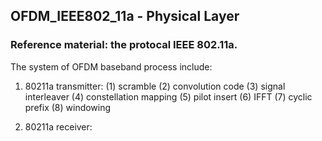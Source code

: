 ## OFDM_IEEE802_11a - Physical Layer
### Reference material: the protocal IEEE 802.11a. 

The system of OFDM baseband process include:

1. 80211a transmitter:
(1) scramble
(2) convolution code
(3) signal interleaver
(4) constellation mapping
(5) pilot insert
(6) IFFT
(7) cyclic prefix
(8) windowing

2. 80211a receiver:




